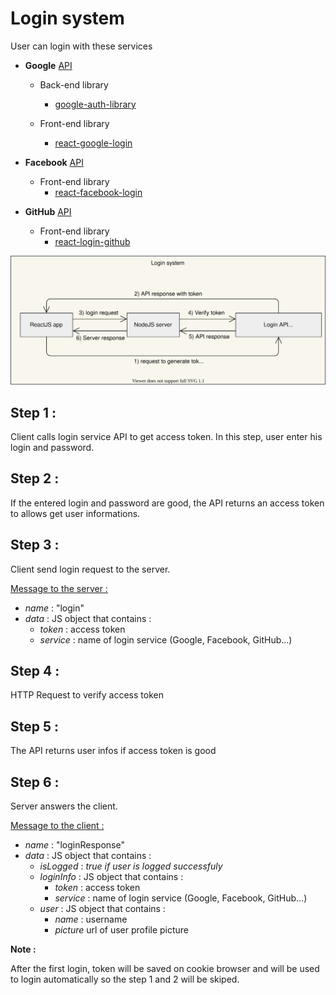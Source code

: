 # Login system

User can login with these services

* **Google** [API](https://developers.google.com/identity/sign-in/web/sign-in)
    * Back-end library
        * [google-auth-library](https://www.npmjs.com/package/google-auth-library)

    * Front-end library
        * [react-google-login](https://www.npmjs.com/package/react-google-login)

* **Facebook** [API](https://developers.facebook.com/docs/facebook-login/web)
    * Front-end library
        * [react-facebook-login](https://www.npmjs.com/package/react-facebook-login)
    
* **GitHub** [API](https://docs.github.com/en/rest/guides/basics-of-authentication)
    * Front-end library
        * [react-login-github](https://www.npmjs.com/package/react-login-github)

![Login system](../doc/images/login_system.svg)

## **Step 1 :**

Client calls login service API to get access token. In this step, user enter his login and password.

## **Step 2 :**

If the entered login and password are good, the API returns an access token to allows get user informations.

## **Step 3 :**

Client send login request to the server.

<u>Message to the server :</u>

* *name* : "login"
* *data* : JS object that contains :
  * *token* : access token
  * *service* : name of login service (Google, Facebook, GitHub...)

## **Step 4 :**

HTTP Request to verify access token

## **Step 5 :**

The API returns user infos if access token is good

## **Step 6 :**

Server answers the client.

<u>Message to the client :</u>

* *name* : "loginResponse"
* *data* : JS object that contains :
  * *isLogged* : *true if user is logged successfuly*
  * *loginInfo* : JS object that contains :
    * *token* : access token
    * *service* : name of login service (Google, Facebook, GitHub...)
  * *user* : JS object that contains :
    * *name* : username
    * *picture* url of user profile picture

**Note :**

After the first login, token will be saved on cookie browser and will be used to login automatically so the step 1 and 2 will be skiped.
